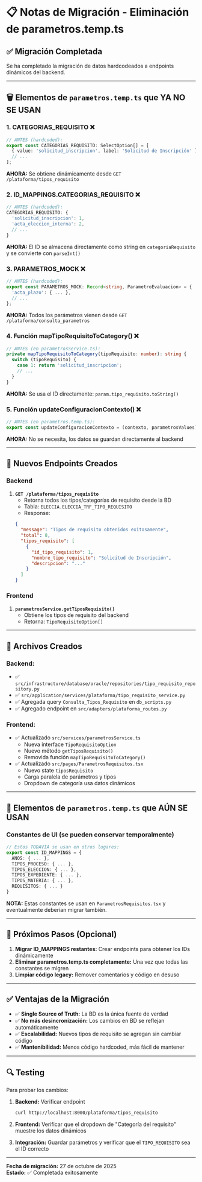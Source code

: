# 📋 Notas de Migración - Eliminación de parametros.temp.ts

## ✅ Migración Completada

Se ha completado la migración de datos hardcodeados a endpoints dinámicos del backend.

---

## 🗑️ Elementos de `parametros.temp.ts` que YA NO SE USAN

### **1. CATEGORIAS_REQUISITO** ❌
```typescript
// ANTES (hardcoded):
export const CATEGORIAS_REQUISITO: SelectOption[] = [
  { value: 'solicitud_inscripcion', label: 'Solicitud de Inscripción' },
  // ...
];
```

**AHORA:** Se obtiene dinámicamente desde `GET /plataforma/tipos_requisito`

### **2. ID_MAPPINGS.CATEGORIAS_REQUISITO** ❌
```typescript
// ANTES (hardcoded):
CATEGORIAS_REQUISITO: {
  'solicitud_inscripcion': 1,
  'acta_eleccion_interna': 2,
  // ...
}
```

**AHORA:** El ID se almacena directamente como string en `categoriaRequisito` y se convierte con `parseInt()`

### **3. PARAMETROS_MOCK** ❌
```typescript
// ANTES (hardcoded):
export const PARAMETROS_MOCK: Record<string, ParametroEvaluacion> = {
  'acta_plazo': { ... },
  // ...
};
```

**AHORA:** Todos los parámetros vienen desde `GET /plataforma/consulta_parametros`

### **4. Función mapTipoRequisitoToCategory()** ❌
```typescript
// ANTES (en parametrosService.ts):
private mapTipoRequisitoToCategory(tipoRequisito: number): string {
  switch (tipoRequisito) {
    case 1: return 'solicitud_inscripcion';
    // ...
  }
}
```

**AHORA:** Se usa el ID directamente: `param.tipo_requisito.toString()`

### **5. Función updateConfiguracionContexto()** ❌
```typescript
// ANTES (en parametros.temp.ts):
export const updateConfiguracionContexto = (contexto, parametrosValues) => { ... }
```

**AHORA:** No se necesita, los datos se guardan directamente al backend

---

## 🔄 Nuevos Endpoints Creados

### **Backend**

1. **`GET /plataforma/tipos_requisito`**
   - Retorna todos los tipos/categorías de requisito desde la BD
   - Tabla: `ELECCIA.ELECCIA_TRF_TIPO_REQUISITO`
   - Response:
   ```json
   {
     "message": "Tipos de requisito obtenidos exitosamente",
     "total": 8,
     "tipos_requisito": [
       {
         "id_tipo_requisito": 1,
         "nombre_tipo_requisito": "Solicitud de Inscripción",
         "descripcion": "..."
       }
     ]
   }
   ```

### **Frontend**

1. **`parametrosService.getTiposRequisito()`**
   - Obtiene los tipos de requisito del backend
   - Retorna: `TipoRequisitoOption[]`

---

## 📁 Archivos Creados

### Backend:
- ✅ `src/infrastructure/database/oracle/repositories/tipo_requisito_repository.py`
- ✅ `src/application/services/plataforma/tipo_requisito_service.py`
- ✅ Agregada query `Consulta_Tipos_Requisito` en `db_scripts.py`
- ✅ Agregado endpoint en `src/adapters/plataforma_routes.py`

### Frontend:
- ✅ Actualizado `src/services/parametrosService.ts`
  - Nueva interface `TipoRequisitoOption`
  - Nuevo método `getTiposRequisito()`
  - Removida función `mapTipoRequisitoToCategory()`
- ✅ Actualizado `src/pages/ParametrosRequisitos.tsx`
  - Nuevo state `tiposRequisito`
  - Carga paralela de parámetros y tipos
  - Dropdown de categoría usa datos dinámicos

---

## 🎯 Elementos de `parametros.temp.ts` que AÚN SE USAN

### **Constantes de UI (se pueden conservar temporalmente)**
```typescript
// Estos TODAVÍA se usan en otros lugares:
export const ID_MAPPINGS = {
  ANOS: { ... },
  TIPOS_PROCESO: { ... },
  TIPOS_ELECCION: { ... },
  TIPOS_EXPEDIENTE: { ... },
  TIPOS_MATERIA: { ... },
  REQUISITOS: { ... }
}
```

**NOTA:** Estas constantes se usan en `ParametrosRequisitos.tsx` y eventualmente deberían migrar también.

---

## 🚀 Próximos Pasos (Opcional)

1. **Migrar ID_MAPPINGS restantes:** Crear endpoints para obtener los IDs dinámicamente
2. **Eliminar parametros.temp.ts completamente:** Una vez que todas las constantes se migren
3. **Limpiar código legacy:** Remover comentarios y código en desuso

---

## ✅ Ventajas de la Migración

- ✅ **Single Source of Truth:** La BD es la única fuente de verdad
- ✅ **No más desincronización:** Los cambios en BD se reflejan automáticamente
- ✅ **Escalabilidad:** Nuevos tipos de requisito se agregan sin cambiar código
- ✅ **Mantenibilidad:** Menos código hardcoded, más fácil de mantener

---

## 🔍 Testing

Para probar los cambios:

1. **Backend:** Verificar endpoint
   ```bash
   curl http://localhost:8000/plataforma/tipos_requisito
   ```

2. **Frontend:** Verificar que el dropdown de "Categoría del requisito" muestre los datos dinámicos

3. **Integración:** Guardar parámetros y verificar que el `TIPO_REQUISITO` sea el ID correcto

---

**Fecha de migración:** 27 de octubre de 2025  
**Estado:** ✅ Completada exitosamente
